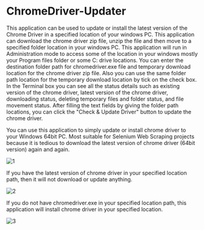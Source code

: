 # ChromeDriver-Updater
This application can be used to update or install the latest version of the Chrome Driver in a specified location of your windows PC. This application can download the chrome driver zip file, unzip the file and then move to a specified folder location in your windows PC. This application will run in Administration mode to access some of the location in your windows mostly your Program files folder or some C: drive locations. You can enter the destination folder path for chromedriver.exe file and temporary download location for the chrome driver zip file. Also you can use the same folder path location for the temporary download location by tick on the check box. In the Terminal box you can see all the status details such as existing version of the chrome driver, latest version of the chrome driver, downloading status, deleting temporary files and folder status, and file movement status. After filling the text fields by giving the folder path locations, you can click the "Check & Update Driver" button to update the chrome driver.

You can use this application to simply update or install chrome driver to your Windows 64bit PC. 
Most suitable for Selenium Web Scraping projects because it is tedious to download the latest version of chrome driver (64bit version) again and again.

![1](https://github.com/user-attachments/assets/66e0e84c-c5a6-4881-af0a-64d92469a0d8)

If you have the latest version of chrome driver in your specified location path, then it will not download or update anything.

![2](https://github.com/user-attachments/assets/cb7daa5c-7167-4580-aea7-22f826dae10f)

If you do not have chromedriver.exe in your specified location path, this application will install chrome driver in your specified location.

![3](https://github.com/user-attachments/assets/652495c6-8df0-4291-a8ed-34f6a420f8b5)
